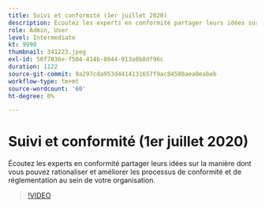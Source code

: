 ```yaml
---
title: Suivi et conformité (1er juillet 2020)
description: Écoutez les experts en conformité partager leurs idées sur la manière dont vous pouvez rationaliser et améliorer les processus de conformité et de réglementation au sein de votre organisation.
role: Admin, User
level: Intermediate
kt: 9990
thumbnail: 341223.jpeg
exl-id: 56f7836e-f504-414b-8044-913a0b8df96c
duration: 1122
source-git-commit: 9a297cda953d4414131657f9ac84580aea0eabeb
workflow-type: tm+mt
source-wordcount: '60'
ht-degree: 0%

---
```


# Suivi et conformité (1er juillet 2020)

Écoutez les experts en conformité partager leurs idées sur la manière dont vous pouvez rationaliser et améliorer les processus de conformité et de réglementation au sein de votre organisation.

>[!VIDEO](https://video.tv.adobe.com/v/341223/?quality=12&learn=on)
